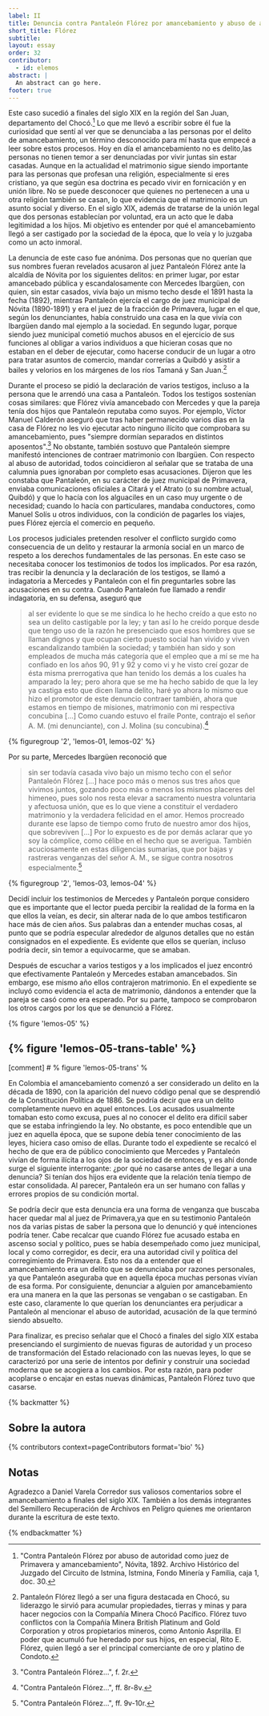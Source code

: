 ```yaml
---
label: II
title: Denuncia contra Pantaleón Flórez por amancebamiento y abuso de autoridad
short_title: Flórez
subtitle: 
layout: essay
order: 32
contributor:
  - id: elemos
abstract: |
  An abstract can go here.
footer: true
---
```


Este caso sucedió a finales del siglo XIX en la región del San Juan, departamento del Chocó.[^1] Lo que me llevó a escribir sobre él fue la curiosidad que sentí al ver que se denunciaba a las personas por el delito de amancebamiento, un término desconocido para mí hasta que empecé a leer sobre estos procesos. Hoy en día el amancebamiento no es delito,las personas no tienen temor a ser denunciadas por vivir juntas sin estar casadas. Aunque en la actualidad el matrimonio sigue siendo importante para las personas que profesan una religión, especialmente si eres cristiano, ya que según esa doctrina es pecado vivir en fornicación y en unión libre. No se puede desconocer que quienes no pertenecen a una u otra religión también se casan, lo que evidencia que el matrimonio es un asunto social y diverso. En el siglo XIX, además de tratarse de la unión legal que dos personas establecían por voluntad, era un acto que le daba legitimidad a los hijos. Mi objetivo es entender por qué el amancebamiento llegó a ser castigado por la sociedad de la época, que lo veía y lo juzgaba como un acto inmoral.

La denuncia de este caso fue anónima. Dos personas que no querían que sus nombres fueran revelados acusaron al juez Pantaleón Flórez ante la alcaldía de Nóvita por los siguientes delitos: en primer lugar, por estar amancebado pública y escandalosamente con Mercedes Ibargüen, con quien, sin estar casados, vivía bajo un mismo techo desde el 1891 hasta la fecha (1892), mientras Pantaleón ejercía el cargo de juez municipal de Nóvita (1890-1891) y era el juez de la fracción de Primavera, lugar en el que, según los denunciantes, había construido una casa en la que vivía con Ibargüen dando mal ejemplo a la sociedad. En segundo lugar, porque siendo juez municipal cometió muchos abusos en el ejercicio de sus funciones al obligar a varios individuos a que hicieran cosas que no estaban en el deber de ejecutar, como hacerse conducir de un lugar a otro para tratar asuntos de comercio, mandar correrías a Quibdó y asistir a bailes y velorios en los márgenes de los ríos Tamaná y San Juan.[^2]

Durante el proceso se pidió la declaración de varios testigos, incluso a la persona que le arrendó una casa a Pantaleón. Todos los testigos sostenían cosas similares: que Flórez vivía amancebado con Mercedes y que la pareja tenía dos hijos que Pantaleón reputaba como suyos. Por ejemplo, Víctor Manuel Calderón aseguró que tras haber permanecido varios días en la casa de Flórez no les vio ejecutar acto ninguno ilícito que comprobara su amancebamiento, pues "siempre dormían separados en distintos aposentos".[^3] No obstante, también sostuvo que Pantaleón siempre manifestó intenciones de contraer matrimonio con Ibargüen. Con respecto al abuso de autoridad, todos coincidieron al señalar que se trataba de una calumnia pues ignoraban por completo esas acusaciones. Dijeron que les constaba que Pantaleón, en su carácter de juez municipal de Primavera, enviaba comunicaciones oficiales a Citará y el Atrato (o su nombre actual, Quibdó) y que lo hacía con los alguaciles en un caso muy urgente o de necesidad; cuando lo hacía con particulares, mandaba conductores, como Manuel Solís u otros individuos, con la condición de pagarles los viajes, pues Flórez ejercía el comercio en pequeño.

Los procesos judiciales pretenden resolver el conflicto surgido como consecuencia de un delito y restaurar la armonía social en un marco de respeto a los derechos fundamentales de las personas. En este caso se necesitaba conocer los testimonios de todos los implicados. Por esa razón, tras recibir la denuncia y la declaración de los testigos, se llamó a indagatoria a Mercedes y Pantaleón con el fin preguntarles sobre las acusaciones en su contra. Cuando Pantaleón fue llamado a rendir indagatoria, en su defensa, aseguró que

> al ser evidente lo que se me sindica lo he hecho creído a que esto no sea un delito castigable por la ley; y tan así lo he creído porque desde que tengo uso de la razón he presenciado que esos hombres que se llaman dignos y que ocupan cierto puesto social han vivido y viven escandalizando también la sociedad; y también han sido y son empleados de mucha más categoría que el empleo que a mí se me ha confiado en los años 90, 91 y 92 y como vi y he visto creí gozar de ésta misma prerrogativa que han tenido los demás a los cuales ha amparado la ley; pero ahora que se me ha hecho sabido de que la ley ya castiga esto que dicen llama delito, haré yo ahora lo mismo que hizo el promotor de este denuncio contraer también, ahora que estamos en tiempo de misiones, matrimonio con mi respectiva concubina […] Como cuando estuvo el fraile Ponte, contrajo el señor A. M. (mi denunciante), con J. Molina (su concubina).[^4]

{% figuregroup '2', 'lemos-01, lemos-02' %}

Por su parte, Mercedes Ibargüen reconoció que

> sin ser todavía casada vivo bajo un mismo techo con el señor Pantaleón Flórez […] hace poco más o menos sus tres años que vivimos juntos, gozando poco más o menos los mismos placeres del himeneo, pues solo nos resta elevar a sacramento nuestra voluntaria y afectuosa unión, que es lo que viene a constituir el verdadero matrimonio y la verdadera felicidad en el amor. Hemos procreado durante ese lapso de tiempo como fruto de nuestro amor dos hijos, que sobreviven […] Por lo expuesto es de por demás aclarar que yo soy la cómplice, como célibe en el hecho que se averigua. También acuciosamente en estas diligencias sumarias, que por bajas y rastreras venganzas del señor A. M., se sigue contra nosotros especialmente.[^5]

{% figuregroup '2', 'lemos-03, lemos-04' %}

Decidí incluir los testimonios de Mercedes y Pantaleón porque considero que es importante que el lector pueda percibir la realidad de la forma en la que ellos la veían, es decir, sin alterar nada de lo que ambos testificaron hace más de cien años. Sus palabras dan a entender muchas cosas, al punto que se podría especular alrededor de algunos detalles que no están consignados en el expediente. Es evidente que ellos se querían, incluso podría decir, sin temor a equivocarme, que se amaban.

Después de escuchar a varios testigos y a los implicados el juez encontró que efectivamente Pantaleón y Mercedes estaban amancebados. Sin embargo, ese mismo año ellos contrajeron matrimonio. En el expediente se incluyó como evidencia el acta de matrimonio, dándonos a entender que la pareja se casó como era esperado. Por su parte, tampoco se comprobaron los otros cargos por los que se denunció a Flórez.

{% figure 'lemos-05' %}

## {% figure 'lemos-05-trans-table' %}

[comment] # % figure 'lemos-05-trans' %

En Colombia el amancebamiento comenzó a ser considerado un delito en la década de 1890, con la aparición del nuevo código penal que se desprendió de la Constitución Política de 1886. Se podría decir que era un delito completamente nuevo en aquel entonces. Los acusados usualmente tomaban esto como excusa, pues al no conocer el delito era difícil saber que se estaba infringiendo la ley. No obstante, es poco entendible que un juez en aquella época, que se supone debía tener conocimiento de las leyes, hiciera caso omiso de ellas. Durante todo el expediente se recalcó el hecho de que era de público conocimiento que Mercedes y Pantaleón vivían de forma ilícita a los ojos de la sociedad de entonces, y es ahí donde surge el siguiente interrogante: ¿por qué no casarse antes de llegar a una denuncia? Si tenían dos hijos era evidente que la relación tenía tiempo de estar consolidada. Al parecer, Pantaleón era un ser humano con fallas y errores propios de su condición mortal.

Se podría decir que esta denuncia era una forma de venganza que buscaba hacer quedar mal al juez de Primavera,ya que en su testimonio Pantaleón nos da varias pistas de saber la persona que lo denunció y qué intenciones podría tener. Cabe recalcar que cuando Flórez fue acusado estaba en ascenso social y político, pues se había desempeñado como juez municipal, local y como corregidor, es decir, era una autoridad civil y política del corregimiento de Primavera. Esto nos da a entender que el amancebamiento era un delito que se denunciaba por razones personales, ya que Pantaleón aseguraba que en aquella época muchas personas vivían de esa forma. Por consiguiente, denunciar a alguien por amancebamiento era una manera en la que las personas se vengaban o se castigaban. En este caso, claramente lo que querían los denunciantes era perjudicar a Pantaleón al mencionar el abuso de autoridad, acusación de la que terminó siendo absuelto.

Para finalizar, es preciso señalar que el Chocó a finales del siglo XIX estaba presenciando el surgimiento de nuevas figuras de autoridad y un proceso de transformación del Estado relacionado con las nuevas leyes, lo que se caracterizó por una serie de intentos por definir y construir una sociedad moderna que se acogiera a los cambios. Por esta razón, para poder acoplarse o encajar en estas nuevas dinámicas, Pantaleón Flórez tuvo que casarse.


{% backmatter %}

## Sobre la autora

{% contributors context=pageContributors format='bio' %}

## Notas

Agradezco a Daniel Varela Corredor sus valiosos comentarios sobre el amancebamiento a finales del siglo XIX. También a los demás integrantes del Semillero Recuperación de Archivos en Peligro quienes me orientaron durante la escritura de este texto.

[^1]: "Contra Pantaleón Flórez por abuso de autoridad como juez de Primavera y amancebamiento", Nóvita, 1892. Archivo Histórico del Juzgado del Circuito de Istmina, Istmina, Fondo Minería y Familia, caja 1, doc. 30.

[^2]: Pantaleón Flórez llegó a ser una figura destacada en Chocó, su liderazgo le sirvió para acumular propiedades, tierras y minas y para hacer negocios con la Compañía Minera Chocó Pacífico. Flórez tuvo conflictos con la Compañía Minera British Platinum and Gold Corporation y otros propietarios mineros, como Antonio Asprilla. El poder que acumuló fue heredado por sus hijos, en especial, Rito E. Flórez, quien llegó a ser el principal comerciante de oro y platino de Condoto.

[^3]: "Contra Pantaleón Flórez…", f. 2r.

[^4]: "Contra Pantaleón Flórez…", ff. 8r-8v.

[^5]: "Contra Pantaleón Flórez…", ff. 9v-10r.

{% endbackmatter %}